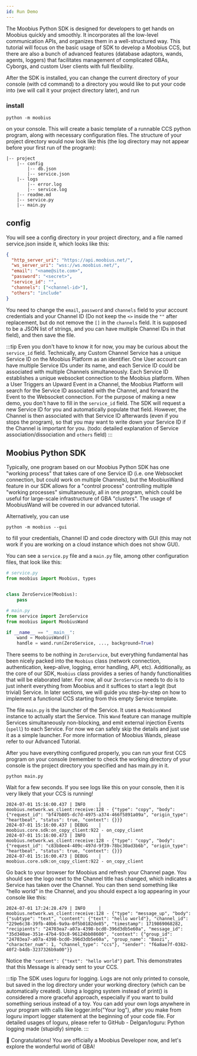 ```yaml
---
id: Run Demo
---
```


The Moobius Python SDK is designed for developers to get hands on Moobius quickly and smoothly. It incorporates all the low-level communication APIs, and organizes them in a well-structured way. This tutorial will focus on the basic usage of SDK to develop a Moobius CCS, but there are also a bunch of advanced features (database adaptors, wands, agents, loggers) that facilitates management of complicated GBAs, Cyborgs, and custom User clients with full flexibility.

After the SDK is installed, you can change the current directory of your console (with cd command) to a directory you would like to put your code into (we will call it your project directory later), and run

### install

```shell
python -m moobius
```

on your console. This will create a basic template of a runnable CCS python program, along with necessary configuration files. The structure of your project directory would now look like this (the log directory may not appear before your first run of the program):

```text
|-- project
    |-- config
        |-- db.json
        |-- service.json
    |-- logs
        |-- error.log
        |-- service.log
    |-- readme.md
    |-- service.py
    |-- main.py
```

## config

You will see a config directory in your project directory, and a file named service.json inside it, which looks like this:

```json
{
  "http_server_uri": "https://api.moobius.net/",
  "ws_server_uri": "wss://ws.moobius.net/",
  "email": "<name@site.com>",
  "password": "<secret>",
  "service_id": "",
  "channels": ["<channel-id>"],
  "others": "include"
}
```

You need to change the `email`, `password` and `channels` field to your account credentials and your Channel ID (Do not keep the `<>` inside the `""` after replacement, but do not remove the `[]` in the `channels` field. It is supposed to be a JSON list of strings, and you can have multiple Channel IDs in that field), and then save the file.

:::tip
Even you don't have to know it for now, you may be curious about the `service_id` field. Technically, any Custom Channel Service has a unique Service ID on the Moobius Platform as an identifier. One User account can have multiple Service IDs under its name, and each Service ID could be associated with multiple Channels simultaneously. Each Service ID establishes a unique websocket connection to the Moobius platform. When a User Triggers an Upward Event in a Channel, the Moobius Platform will search for the Service ID associated with the Channel, and forward the Event to the Websocket connection. For the purpose of making a new demo, you don't have to fill in the `service_id` field. The SDK will request a new Service ID for you and automatically populate that field. However, the Channel is then associated with that Service ID afterwards (even if you stops the program), so that you may want to write down your Service ID if the Channel is important for you. (todo: detailed explanation of Service association/dissociation and `others` field)
:::

## Moobius Python SDK

Typically, one program based on our Moobius Python SDK has one "working process" that takes care of one Service ID (i.e. one Websocket connection, but could work on multiple Channels), but the MoobiusWand feature in our SDK allows for a "control process" controlling multiple "working processes" simultaneously, all in one program, which could be useful for large-scale infrastructure of GBA "clusters". The usage of MoobiusWand will be covered in our advanced tutorial.

Alternatively, you can use

```shell
python -m moobius --gui
```

to fill your credentials, Channel ID and code directory with GUI (this may not work if you are working on a cloud instance which does not show GUI).

You can see a `service.py` file and a `main.py` file, among other configuration files, that look like this:

```python
# service.py
from moobius import Moobius, types


class ZeroService(Moobius):
    pass
```

```python
# main.py
from service import ZeroService
from moobius import MoobiusWand

if __name__ == "__main__":
    wand = MoobiusWand()
    handle = wand.run(ZeroService, ..., background=True)
```

There seems to be nothing in `ZeroService`, but everything fundamental has been nicely packed into the `Moobius` class (network connection, authentication, keep-alive, logging, error handling, API, etc). Additionally, as the core of our SDK, `Moobius` class provides a series of handy functionalities that will be elaborated later. For now, all our `ZeroService` needs to do is to just inherit everything from Moobius and it suffices to start a legit (but trivial) Service. In later sections, we will guide you step-by-step on how to implement a functional CCS starting from this empty Service template.

The file `main.py` is the launcher of the Service. It uses a `MoobiusWand` instance to actually start the Service. This `Wand` feature can manage multiple Services simultaneously non-blocking, and emit external injection Events (`spell`) to each Service. For now we can safely skip the details and just use it as a simple launcher. For more information of Moobius Wands, please refer to our Advanced Tutorial.

After you have everything configured properly, you can run your first CCS program on your console (remember to check the working directory of your console is the project directory you specified and has main.py in it.

```shell
python main.py
```

Wait for a few seconds. If you see logs like this on your console, then it is very likely that your CCS is running!

```shell
2024-07-01 15:16:00.437 | INFO     | moobius.network.ws_client:receive:128 - {"type": "copy", "body": {"request_id": "bf47b805-dc7d-4975-a374-466f5891a09a", "origin_type": "heartbeat", "status": true, "context": {}}}
2024-07-01 15:16:00.437 | DEBUG    | moobius.core.sdk:on_copy_client:922 - on_copy_client
2024-07-01 15:16:00.473 | INFO     | moobius.network.ws_client:receive:128 - {"type": "copy", "body": {"request_id": "c83b8ee4-409c-497d-9f39-78bc30ad3b6b", "origin_type": "heartbeat", "status": true, "context": {}}}
2024-07-01 15:16:00.473 | DEBUG    | moobius.core.sdk:on_copy_client:922 - on_copy_client
```

Go back to your browser for Moobius and refresh your Channel page. You should see the logo next to the Channel title has changed, which indicates a Service has taken over the Channel. You can then send something like "hello world" in the Channel, and you should expect a log appearing in your console like this:

```shell
2024-07-01 17:24:28.479 | INFO     | moobius.network.ws_client:receive:128 - {"type": "message_up", "body": {"subtype": "text", "content": {"text": "hello world"}, "channel_id": "229e6c38-39fb-40b6-9a9a-0f5b0182de85", "timestamp": 1719869068282, "recipients": "24703ea7-a07a-4398-bcd0-396d3db5e60a", "message_id": "35d340ae-351e-47b4-93c8-96124bb08600", "context": {"group_id": "24703ea7-a07a-4398-bcd0-396d3db5e60a", "group_name": "Baozi", "character_num": 1, "channel_type": "ccs"}, "sender": "f6a8ae7f-0382-40f2-b4db-3237326b9a00"}}
```

Notice the `"content": {"text": "hello world"}` part. This demonstrates that this Message is already sent to your CCS.

:::tip
The SDK uses loguru for logging. Logs are not only printed to console, but saved in the log directory under your working directory (which can be automatically created). Using a logging system instead of print() is considered a more graceful approach, especially if you want to build something serious instead of a toy. You can add your own logs anywhere in your program with calls like logger.info("Your log"), after you make from loguru import logger statement at the beginning of your code file. For detailed usages of loguru, please refer to GitHub - Delgan/loguru: Python logging made (stupidly) simple.
:::

🌟 Congratulations! You are officially a Moobius Developer now, and let's explore the wonderful world of GBA!
